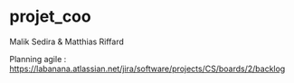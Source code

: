 # projet_coo
Malik Sedira &amp; Matthias Riffard


Planning agile :
https://labanana.atlassian.net/jira/software/projects/CS/boards/2/backlog

